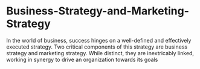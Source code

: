 # Business-Strategy-and-Marketing-Strategy
In the  world of business, success hinges on a well-defined and effectively executed strategy. Two critical components of this strategy are business strategy and marketing strategy. While distinct, they are inextricably linked, working in synergy to drive an organization towards its goals
